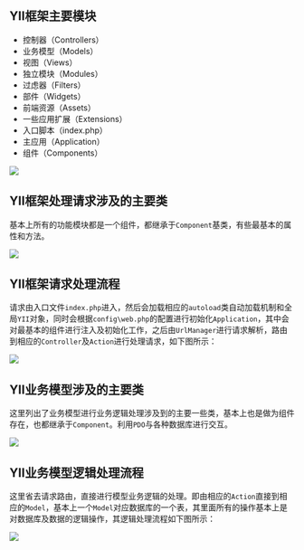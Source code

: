 ## YII框架主要模块

* 控制器（Controllers）
* 业务模型（Models）
* 视图（Views）
* 独立模块（Modules）
* 过虑器（Filters）
* 部件（Widgets）
* 前端资源（Assets）
* 一些应用扩展（Extensions）
* 入口脚本（index.php）
* 主应用（Application）
* 组件（Components）

![](https://github.com/bingbo/blog/blob/master/images/yii/yii%E6%A8%A1%E5%9D%97%E5%9B%BE.jpg)



## YII框架处理请求涉及的主要类

基本上所有的功能模块都是一个组件，都继承于`Component`基类，有些最基本的属性和方法。

![](https://github.com/bingbo/blog/blob/master/images/yii/yii%E4%B8%BB%E8%A6%81%E7%B1%BB%E5%9B%BE.jpg)

## YII框架请求处理流程

请求由入口文件`index.php`进入，然后会加载相应的`autoload`类自动加载机制和全局`YII`对象，同时会根据`config\web.php`的配置进行初始化`Application`，其中会对最基本的组件进行注入及初始化工作，之后由`UrlManager`进行请求解析，路由到相应的`Controller`及`Action`进行处理请求，如下图所示：

![](https://github.com/bingbo/blog/blob/master/images/yii/yii%E4%B8%BB%E8%A6%81%E6%B5%81%E7%A8%8B%E5%9B%BE.jpg)

## YII业务模型涉及的主要类

这里列出了业务模型进行业务逻辑处理涉及到的主要一些类，基本上也是做为组件存在，也都继承于`Component`。利用`PDO`与各种数据库进行交互。

![](https://github.com/bingbo/blog/blob/master/images/yii/%E4%B8%9A%E5%8A%A1%E6%A8%A1%E5%9E%8B%E7%B1%BB%E5%9B%BE.jpg)

## YII业务模型逻辑处理流程

这里省去请求路由，直接进行模型业务逻辑的处理。即由相应的`Action`直接到相应的`Model`，基本上一个`Model`对应数据库的一个表，其里面所有的操作基本上是对数据库及数据的逻辑操作，其逻辑处理流程如下图所示：

![](https://github.com/bingbo/blog/blob/master/images/yii/%E4%B8%9A%E5%8A%A1%E6%A8%A1%E5%9E%8B%E6%B5%81%E7%A8%8B%E5%9B%BE.jpg)